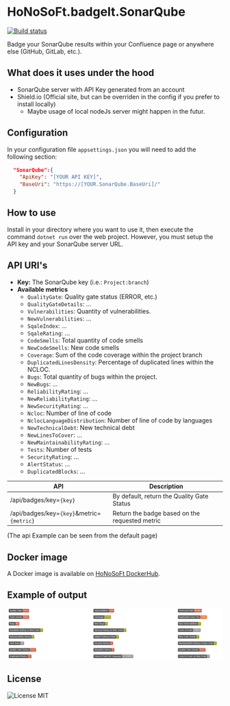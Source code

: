 # HoNoSoFt.badgeIt.SonarQube
[![Build status](https://ci.appveyor.com/api/projects/status/ys5p2vne56472xm1?svg=true)](https://ci.appveyor.com/project/Nordes/honosoft-badgeit-sonarqube)

Badge your SonarQube results within your Confluence page or anywhere else (GitHub, GitLab, etc.).

## What does it uses under the hood

* SonarQube server with API Key generated from an account
* Shield.io (Official site, but can be overriden in the config if you prefer to install locally)
  * Maybe usage of local nodeJs server might happen in the futur.

## Configuration

In your configuration file `appsettings.json` you will need to add the following section:

```json
  "SonarQube":{
    "ApiKey": "[YOUR API KEY]",
    "BaseUri": "https://[YOUR.SonarQube.BaseUri]/"
  }
```

## How to use

Install in your directory where you want to use it, then execute the command `dotnet run` over the web project. However, you must setup the API key and your SonarQube server URL.

## API URI's

- **Key:** The SonarQube key (i.e.: `Project:branch`) 
- **Available metrics**
  - `QualityGate`: Quality gate status (ERROR, etc.)
  - `QualityGateDetails`: ...
  - `Vulnerabilities`: Quantity of vulnerabilities.
  - `NewVulnerabilities`: ...
  - `SqaleIndex`: ...
  - `SqaleRating`: ...
  - `CodeSmells`: Total quantity of code smells
  - `NewCodeSmells`: New code smells
  - `Coverage`: Sum of the code coverage within the project branch
  - `DuplicatedLinesDensity`: Percentage of duplicated lines within the NCLOC.
  - `Bugs`: Total quantity of bugs within the project.
  - `NewBugs`: ...
  - `ReliabilityRating`: ...
  - `NewReliabilityRating`: ...
  - `NewSecurityRating`: ...
  - `Ncloc`: Number of line of code
  - `NclocLanguageDistribution`: Number of line of code by languages
  - `NewTechnicalDebt`: New technical debt
  - `NewLinesToCover`: ...
  - `NewMaintainabilityRating`: ...
  - `Tests`: Number of tests
  - `SecurityRating`: ...
  - `AlertStatus`: ...
  - `DuplicatedBlocks`: ...

| API | Description |
|----|----|
| /api/badges/key=`{key}` | By default, return the Quality Gate Status |
| /api/badges/key=`{key}`&metric=`{metric}` | Return the badge based on the requested metric |


(The api Example can be seen from the default page)

## Docker image
A Docker image is available on [HoNoSoFt DockerHub](https://hub.docker.com/r/honosoft/badgeit/).

## Example of output 

![Build status](./images/badgeIt-ResultSample.png)

## License

![License MIT](https://img.shields.io/github/license/Nordes/HoNoSoFt.BadgeIt.SonarQube.svg)
